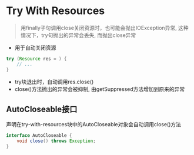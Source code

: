 # Try With Resources

> 用finally子句调用close关闭资源时，也可能会抛出IOException异常, 这种情况下，try句抛出的异常会丢失, 而抛出close异常

- 用于自动关闭资源

```java
try (Resource res = ) {
    // ...
}
```

- try块退出时，自动调用res.close()
- close()方法抛出的异常会被抑制, 由getSuppressed方法增加到原来的异常

## AutoCloseable接口

声明在try-with-resources块中的AutoCloseable对象会自动调用close()方法

```java
interface AutoCloseable {
    void close() throws Exception;
}
```
